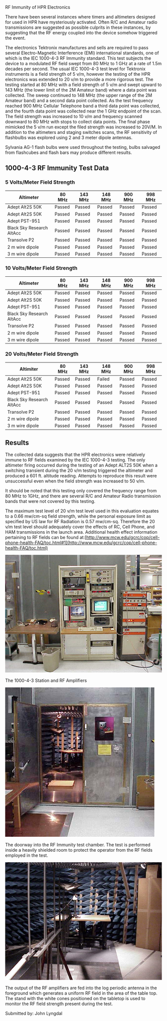 RF Immunity of HPR Electronics

There have been several instances where timers and altimeters designed for used in HPR have mysteriously activated. Often R/C and Amateur radio transmissions are suggested as possible culprits in these instances, by suggesting that the RF energy coupled into the device somehow triggered the event.

The electronics Tektronix manufactures and sells are required to pass several Electro-Magnetic Interference (EMI) international standards, one of which is the IEC 1000-4-3 RF Immunity standard. This test subjects the device to a modulated RF field swept from 80 MHz to 1 GHz at a rate of 1.5m decades per second. The usual IEC 1000-4-3 test level for Tektronix instruments is a field strength of 5 v/m, however the testing of the HPR electronics was extended to 20 v/m to provide a more rigorous test. The testing started at 80 MHz with a field strength of 5 v/m and swept upward to 143 MHz (the lower limit of the 2M Amateur band) where a data point was collected. The sweep continued to 148 MHz (the upper range of the 2M Amateur band) and a second data point collected. As the test frequency reached 900 MHz Cellular Telephone band a third data point was collected, and the fourth data point was collected near the 1 GHz endpoint of the scan. The field strength was increased to 10 v/m and frequency scanned downward to 80 MHz with stops to collect data points. The final phase mimicked the 5 v/m run except the filed strength was increased to 20V/M. In addition to the altimeters and staging switches scans, the RF sensitivity of flashbulbs was explored using 2 and 3 meter dipole antennas.

Sylvania AG-1 flash bulbs were used throughout the testing, bulbs salvaged from flashcubes and flash bars may produce different results.

## 1000-4-3 RF Immunity Test Data

### 5 Volts/Meter Field Strength

| Altimeter                    | 80 MHz | 143 MHz | 148 MHz | 900 MHz | 998 MHz |
|------------------------------|--------|---------|---------|---------|---------|
| Adept Alt2S 50K              | Passed | Passed  | Passed  | Passed  | Passed  |
| Adept Alt2S 50K              | Passed | Passed  | Passed  | Passed  | Passed  |
| Adept PST-951                | Passed | Passed  | Passed  | Passed  | Passed  |
| Black Sky Research AltAcc    | Passed | Passed  | Passed  | Passed  | Passed  |
| Transolve P2                 | Passed | Passed  | Passed  | Passed  | Passed  |
| 2 m wire dipole              | Passed | Passed  | Passed  | Passed  | Passed  |
| 3 m wire dipole              | Passed | Passed  | Passed  | Passed  | Passed  |

### 10 Volts/Meter Field Strength

| Altimeter                    | 80 MHz | 143 MHz | 148 MHz | 900 MHz | 998 MHz |
|------------------------------|--------|---------|---------|---------|---------|
| Adept Alt2S 50K              | Passed | Passed  | Passed  | Passed  | Passed  |
| Adept Alt2S 50K              | Passed | Passed  | Passed  | Passed  | Passed  |
| Adept PST-951                | Passed | Passed  | Passed  | Passed  | Passed  |
| Black Sky Research AltAcc    | Passed | Passed  | Passed  | Passed  | Passed  |
| Transolve P2                 | Passed | Passed  | Passed  | Passed  | Passed  |
| 2 m wire dipole              | Passed | Passed  | Passed  | Passed  | Passed  |
| 3 m wire dipole              | Passed | Passed  | Passed  | Passed  | Passed  |

### 20 Volts/Meter Field Strength

| Altimiter                    | 80 MHz | 143 MHz | 148 MHz | 900 MHz | 998 MHz |
|------------------------------|--------|---------|---------|---------|---------|
| Adept Alt2S 50K              | Passed | Passed  | Failed  | Passed  | Passed  |
| Adept Alt2S 50K              | Passed | Passed  | Passed  | Passed  | Passed  |
| Adept PST-951                | Passed | Passed  | Passed  | Passed  | Passed  |
| Black Sky Research AltAcc    | Passed | Passed  | Passed  | Passed  | Passed  |
| Transolve P2                 | Passed | Passed  | Passed  | Passed  | Passed  |
| 2 m wire dipole              | Passed | Passed  | Passed  | Passed  | Passed  |
| 3 m wire dipole              | Passed | Passed  | Passed  | Passed  | Passed  |

## Results

The collected data suggests that the HPR electronics were relatively immune to RF fields examined by the IEC 1000-4-3 testing. The only altimeter firing occurred during the testing of an Adept ALT2S 50K when a switching transient during the 20 v/m testing triggered the altimeter and produced a 601 ft. altitude reading. Attempts to reproduce this result were unsuccessful even when the field strength was increased to 50 v/m.

It should be noted that this testing only covered the frequency range from 80 MHz to 1GHz, and there are several R/C and Amateur Radio transmission bands that were not covered by this testing.

The maximum test level of 20 v/m test level used in this evaluation equates to a 0.66 mw/cm-sq field strength, while the personal exposure limit as specified by US law for RF Radiation is 0.57 mw/cm-sq. Therefore the 20 v/m test level should adequately cover the effects of RC, Cell Phone, and HAM transmissions in the launch area. Additional health effect information pertaining to RF fields can be found at:[http://www.mcw.edu/gcrc/cop/cell-phone-health-FAQ/toc.html#1](http://www.mcw.edu/gcrc/cop/cell-phone-health-FAQ/toc.html)

![](/images/rftesting1.jpg)

The 1000-4-3 Station and RF Amplifiers

![](/images/rftesting3.jpg)

The doorway into the RF Immunity test chamber. The test is performed inside a heavily shielded room to protect the operator from the RF fields employed in the test.

![](/images/rftesting2.jpg)

The output of the RF amplifiers are fed into the log periodic antenna in the foreground which generates a uniform RF field in the area of the table top. The stand with the white cones positioned on the tabletop is used to monitor the RF field strength present during the test.

Submitted by: John Lyngdal

